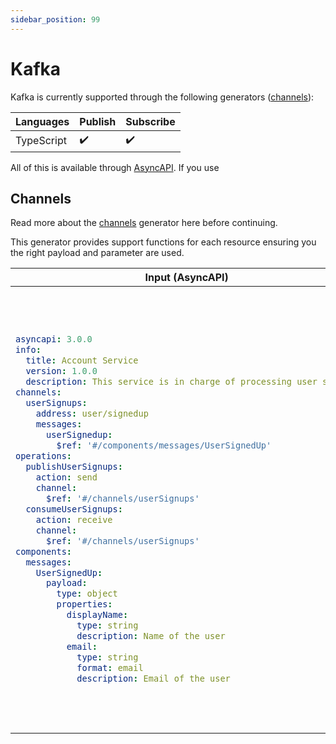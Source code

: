 ```yaml
---
sidebar_position: 99
---
```


# Kafka
Kafka is currently supported through the following generators ([channels](../generators/channels.md)):

| **Languages** | Publish | Subscribe
|---|---|---|
| TypeScript | ✔️ | ✔️ |

All of this is available through [AsyncAPI](../inputs/asyncapi.md). If you use 

## Channels
Read more about the [channels](../generators/channels.md) generator here before continuing.

This generator provides support functions for each resource ensuring you the right payload and parameter are used. 
<table>
<thead>
  <tr>
    <th>Input (AsyncAPI)</th>
    <th>Using the code</th>
  </tr>
</thead>
<tbody>
  <tr>
    <td>

```yaml
asyncapi: 3.0.0
info:
  title: Account Service
  version: 1.0.0
  description: This service is in charge of processing user signups
channels:
  userSignups:
    address: user/signedup
    messages:
      userSignedup:
        $ref: '#/components/messages/UserSignedUp'
operations:
  publishUserSignups:
    action: send
    channel:
      $ref: '#/channels/userSignups'
  consumeUserSignups:
    action: receive
    channel:
      $ref: '#/channels/userSignups'
components:
  messages:
    UserSignedUp:
      payload:
        type: object
        properties:
          displayName:
            type: string
            description: Name of the user
          email:
            type: string
            format: email
            description: Email of the user

```
</td>
    <td>

```ts
import { Kafka } from 'kafkajs';
// Location depends on the payload generator configurations
import { UserSignedup } from './__gen__/payloads/UserSignedup';
// Location depends on the channel generator configurations
import { Protocols } from './__gen__/channels';
const { kafka } = Protocols;
const { consumeFromConsumeUserSignups, produceToPublishUserSignups } = kafka;

/**
 * Setup the regular client
 */
const kafkaClient = new Kafka({
  clientId: 'test',
  brokers: ['localhost:9093'],
});

const myPayload = new UserSignedup({displayName: 'test', email: 'test@test.dk'});
const myParameters = new UserSignedUpParameters({userId: 'test'});

// Consume the messages with the generated channel function
const consumerCallback = async (
    err,
    msg: UserSignedUp | undefined, 
    parameters: UserSignedUpParameters | undefined, 
    kafkaMsg: EachMessagePayload | undefined
  ) => {
  // Do stuff once you consumer from the topic
};
const consumer = await consumeFromConsumeUserSignups(
  consumerCallback,
  myParameters, 
  kafkaClient, 
  {
    fromBeginning: true, 
    groupId: 'testId1'
  }
);

// Produce the messages with the generated channel function
const producer = await produceToPublishUserSignups(myPayload, myParameters, kafkaClient);
```	
</td>
  </tr>
</tbody>
</table>